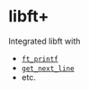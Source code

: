 # libft+
Integrated libft with
- [`ft_printf`](https://github.com/alex81131/42-Cursus/tree/main/ft_printf)
- [`get_next_line`](https://github.com/alex81131/42-Cursus/tree/main/get_next_line)
- etc.
